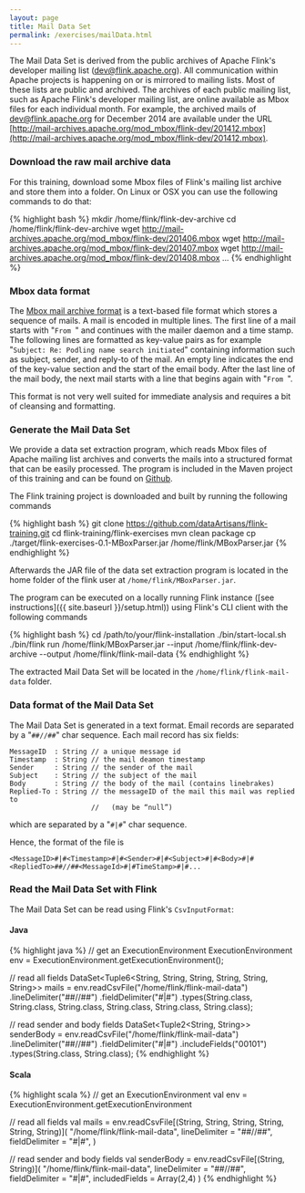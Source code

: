 ```yaml
---
layout: page
title: Mail Data Set
permalink: /exercises/mailData.html
---
```


The Mail Data Set is derived from the public archives of Apache Flink's developer mailing list (dev@flink.apache.org). All communication within Apache projects is happening on or is mirrored to mailing lists. Most of these lists are public and archived. The archives of each public mailing list, such as Apache Flink's developer mailing list, are online available as Mbox files for each individual month. For example, the archived mails of dev@flink.apache.org for December 2014 are available under the URL [http://mail-archives.apache.org/mod_mbox/flink-dev/201412.mbox](http://mail-archives.apache.org/mod_mbox/flink-dev/201412.mbox). 

### Download the raw mail archive data

For this training, download some Mbox files of Flink's mailing list archive and store them into a folder. On Linux or OSX you can use the following commands to do that:

{% highlight bash %}
mkdir /home/flink/flink-dev-archive
cd /home/flink/flink-dev-archive
wget http://mail-archives.apache.org/mod_mbox/flink-dev/201406.mbox
wget http://mail-archives.apache.org/mod_mbox/flink-dev/201407.mbox
wget http://mail-archives.apache.org/mod_mbox/flink-dev/201408.mbox
...
{% endhighlight %}

### Mbox data format

The [Mbox mail archive format](http://en.wikipedia.org/wiki/Mbox) is a text-based file format which stores a sequence of mails. A mail is encoded in multiple lines. The first line of a mail starts with "`From `" and continues with the mailer daemon and a time stamp. The following lines are formatted as key-value pairs as for example "`Subject: Re: Podling name search initiated`" containing information such as subject, sender, and reply-to of the mail. An empty line indicates the end of the key-value section and the start of the email body. After the last line of the mail body, the next mail starts with a line that begins again with "`From `".

This format is not very well suited for immediate analysis and requires a bit of cleansing and formatting.

### Generate the Mail Data Set

We provide a data set extraction program, which reads Mbox files of Apache mailing list archives and converts the mails into a structured format that can be easily processed. The program is included in the Maven project of this training and can be found on [Github](https://github.com/dataArtisans/flink-training/blob/master/flink-exercises/src/main/java/com/dataArtisans/flinkTraining/dataSetPreparation/MBoxParser.java). 

The Flink training project is downloaded and built by running the following commands

{% highlight bash %}
git clone https://github.com/dataArtisans/flink-training.git
cd flink-training/flink-exercises
mvn clean package
cp ./target/flink-exercises-0.1-MBoxParser.jar /home/flink/MBoxParser.jar
{% endhighlight %}

Afterwards the JAR file of the data set extraction program is located in the home folder of the flink user at `/home/flink/MBoxParser.jar`.

The program can be executed on a locally running Flink instance ([see instructions]({{ site.baseurl }}/setup.html)) using Flink's CLI client with the following commands

{% highlight bash %}
cd /path/to/your/flink-installation
./bin/start-local.sh
./bin/flink run /home/flink/MBoxParser.jar --input /home/flink/flink-dev-archive --output /home/flink/flink-mail-data
{% endhighlight %}

The extracted Mail Data Set will be located in the `/home/flink/flink-mail-data` folder. 

### Data format of the Mail Data Set

The Mail Data Set is generated in a text format. Email records are separated by a "`##//##`" char sequence.
Each mail record has six fields:

~~~
MessageID  : String // a unique message id
Timestamp  : String // the mail deamon timestamp
Sender     : String // the sender of the mail
Subject    : String // the subject of the mail
Body       : String // the body of the mail (contains linebrakes)
Replied-To : String // the messageID of the mail this mail was replied to 
                    //   (may be “null”)
~~~

which are separated by a "`#|#`" char sequence.

Hence, the format of the file is 

~~~
<MessageID>#|#<Timestamp>#|#<Sender>#|#<Subject>#|#<Body>#|#<RepliedTo>##//##<MessageId>#|#TimeStamp>#|#...
~~~

### Read the Mail Data Set with Flink

The Mail Data Set can be read using Flink's `CsvInputFormat`:

#### Java

{% highlight java %}
// get an ExecutionEnvironment
ExecutionEnvironment env = ExecutionEnvironment.getExecutionEnvironment();

// read all fields
DataSet<Tuple6<String, String, String, String, String, String>> mails =
  env.readCsvFile("/home/flink/flink-mail-data")
    .lineDelimiter("##//##")
    .fieldDelimiter("#|#")
    .types(String.class, String.class, String.class,
           String.class, String.class, String.class);

// read sender and body fields
DataSet<Tuple2<String, String>> senderBody =
  env.readCsvFile("/home/flink/flink-mail-data")
    .lineDelimiter("##//##")
    .fieldDelimiter("#|#")
    .includeFields("00101")
    .types(String.class, String.class);
{% endhighlight %}

#### Scala

{% highlight scala %}
// get an ExecutionEnvironment
val env = ExecutionEnvironment.getExecutionEnvironment

// read all fields
val mails = env.readCsvFile[(String, String, String, String, String, String)](
    "/home/flink/flink-mail-data",
    lineDelimiter = "##//##",
    fieldDelimiter = "#|#",
  )

// read sender and body fields
val senderBody = env.readCsvFile[(String, String)](
    "/home/flink/flink-mail-data",
    lineDelimiter = "##//##",
    fieldDelimiter = "#|#",
    includedFields = Array(2,4)
  )
{% endhighlight %}